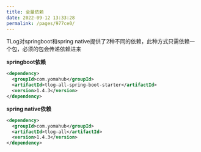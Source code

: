 ```yaml
---
title: 全量依赖
date: 2022-09-12 13:33:28
permalink: /pages/977ce0/
---
```


TLog对springboot和spring native提供了2种不同的依赖，此种方式只需依赖一个包，必须的包会传递依赖进来

**springboot依赖**

```xml
<dependency>
  <groupId>com.yomahub</groupId>
  <artifactId>tlog-all-spring-boot-starter</artifactId>
  <version>1.4.3</version>
</dependency>
```

**spring native依赖**
```xml
<dependency>
  <groupId>com.yomahub</groupId>
  <artifactId>tlog-all</artifactId>
  <version>1.4.3</version>
</dependency>
```